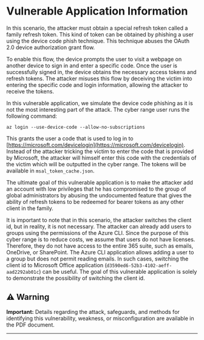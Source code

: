 # Vulnerable Application Information

In this scenario, the attacker must obtain a special refresh token called a family refresh token. This kind of token can be obtained by phishing a user using the device code phish technique. This technique abuses the OAuth 2.0 device authorization grant flow.

To enable this flow, the device prompts the user to visit a webpage on another device to sign in and enter a specific code. Once the user is successfully signed in, the device obtains the necessary access tokens and refresh tokens. The attacker misuses this flow by deceiving the victim into entering the specific code and login information, allowing the attacker to receive the tokens.

In this vulnerable application, we simulate the device code phishing as it is not the most interesting part of the attack. The cyber range user runs the following command:

```
az login --use-device-code --allow-no-subscriptions
```

This grants the user a code that is used to log in to [https://microsoft.com/devicelogin](https://microsoft.com/devicelogin). Instead of the attacker tricking the victim to enter the code that is provided by Microsoft, the attacker will himself enter this code with the credentials of the victim which will be outputted in the cyber range. The tokens will be available in `msal_token_cache.json`.

The ultimate goal of this vulnerable application is to make the attacker add an account with low privileges that he has compromised to the group of global administrators by abusing the undocumented feature that gives the ability of refresh tokens to be redeemed for bearer tokens as any other client in the family.

It is important to note that in this scenario, the attacker switches the client id, but in reality, it is not necessary. The attacker can already add users to groups using the permissions of the Azure CLI. Since the purpose of this cyber range is to reduce costs, we assume that users do not have licenses. Therefore, they do not have access to the entire 365 suite, such as emails, OneDrive, or SharePoint. The Azure CLI application allows adding a user to a group but does not permit reading emails. In such cases, switching the client id to Microsoft Office application (`d3590ed6-52b3-4102-aeff-aad2292ab01c`) can be useful. The goal of this vulnerable application is solely to demonstrate the possibility of switching the client id.


## ⚠️ Warning

**Important:** Details regarding the attack, safeguards, and methods for identifying this vulnerability, weakness, or misconfiguration are available in the PDF document.

---


